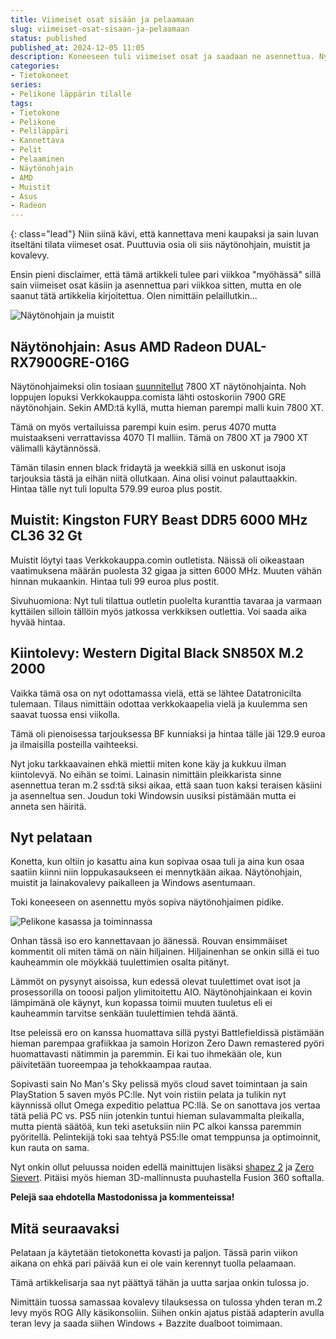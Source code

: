 ```yaml
---
title: Viimeiset osat sisään ja pelaamaan
slug: viimeiset-osat-sisaan-ja-pelaamaan
status: published
published_at: 2024-12-05 11:05
description: Koneeseen tuli viimeiset osat ja saadaan ne asennettua. Nyt päästäänkin sitten lopettamaan tämä sarja ja pelaamaan.
categories:
- Tietokoneet
series:
- Pelikone läppärin tilalle
tags:
- Tietokone
- Pelikone
- Peliläppäri
- Kannettava
- Pelit
- Pelaaminen
- Näytönohjain
- AMD
- Muistit
- Asus
- Radeon
---
```

{: class="lead"}
Niin siinä kävi, että kannettava meni kaupaksi ja sain luvan itseltäni tilata viimeset osat. Puuttuvia osia oli siis näytönohjain, muistit ja kovalevy.

Ensin pieni disclaimer, että tämä artikkeli tulee pari viikkoa "myöhässä" sillä sain viimeiset osat käsiin ja asennettua pari viikkoa sitten, mutta en ole saanut tätä artikkelia kirjoitettua. Olen nimittäin pelaillutkin...

![Näytönohjain ja muistit](/media/2024/naytonohjain_muistit.jpeg)

## Näytönohjain: Asus AMD Radeon DUAL-RX7900GRE-O16G

Näytönohjaimeksi olin tosiaan [suunnitellut](/2024/pelilappari-myyntiin-ja-poytakone-hankintaan) 7800 XT näytönohjainta. Noh loppujen lopuksi Verkkokauppa.comista lähti ostoskoriin 7900 GRE näytönohjain. Sekin AMD:tä kyllä, mutta hieman parempi malli kuin 7800 XT. 

Tämä on myös vertailuissa parempi kuin esim. perus 4070 mutta muistaakseni verrattavissa 4070 TI malliin. Tämä on 7800 XT ja 7900 XT välimalli käytännössä.

Tämän tilasin ennen black fridaytä ja weekkiä sillä en uskonut isoja tarjouksia tästä ja eihän niitä ollutkaan. Aina olisi voinut palauttaakkin. Hintaa tälle nyt tuli lopulta 579.99 euroa plus postit.

## Muistit: Kingston FURY Beast DDR5 6000 MHz CL36 32 Gt

Muistit löytyi taas Verkkokauppa.comin outletista. Näissä oli oikeastaan vaatimuksena määrän puolesta 32 gigaa ja sitten 6000 MHz. Muuten vähän hinnan mukaankin. Hintaa tuli 99 euroa plus postit.

Sivuhuomiona: Nyt tuli tilattua outletin puolelta kuranttia tavaraa ja varmaan kyttäilen silloin tällöin myös jatkossa verkkiksen outlettia. Voi saada aika hyvää hintaa.

## Kiintolevy: Western Digital Black SN850X M.2 2000

Vaikka tämä osa on nyt odottamassa vielä, että se lähtee Datatronicilta tulemaan. Tilaus nimittäin odottaa verkkokaapelia vielä ja kuulemma sen saavat tuossa ensi viikolla. 

Tämä oli pienoisessa tarjouksessa BF kunniaksi ja hintaa tälle jäi 129.9 euroa ja ilmaisilla posteilla vaihteeksi.

Nyt joku tarkkaavainen ehkä miettii miten kone käy ja kukkuu ilman kiintolevyä. No eihän se toimi. Lainasin nimittäin pleikkarista sinne asennettua teran m.2 ssd:tä siksi aikaa, että saan tuon kaksi teraisen käsiini ja asenneltua sen. Joudun toki Windowsin uusiksi pistämään mutta ei anneta sen häiritä.

## Nyt pelataan

Konetta, kun oltiin jo kasattu aina kun sopivaa osaa tuli ja aina kun osaa saatiin kiinni niin loppukasaukseen ei mennytkään aikaa. Näytönohjain, muistit ja lainakovalevy paikalleen ja Windows asentumaan.

Toki koneeseen on asennettu myös sopiva näytönohjaimen pidike.

![Pelikone kasassa ja toiminnassa](/media/2024/pelikone_kasassa.jpeg)

Onhan tässä iso ero kannettavaan jo äänessä. Rouvan ensimmäiset kommentit oli miten tämä on näin hiljainen. Hiljainenhan se onkin sillä ei tuo kauheammin ole möykkää tuulettimien osalta pitänyt.

Lämmöt on pysynyt aisoissa, kun edessä olevat tuulettimet ovat isot ja prosessorilla on tooosi paljon ylimitoitettu AIO. Näytönohjainkaan ei kovin lämpimänä ole käynyt, kun kopassa toimii muuten tuuletus eli ei kauheammin tarvitse senkään tuulettimien tehdä ääntä.

Itse peleissä ero on kanssa huomattava sillä pystyi Battlefieldissä pistämään hieman parempaa grafiikkaa ja samoin Horizon Zero Dawn remastered pyöri huomattavasti nätimmin ja paremmin. Ei kai tuo ihmekään ole, kun päivitetään tuoreempaa ja tehokkaampaa rautaa.

Sopivasti sain No Man's Sky pelissä myös cloud savet toimintaan ja sain PlayStation 5 saven myös PC:lle. Nyt voin ristiin pelata ja tulikin nyt käynnissä ollut Omega expeditio pelattua PC:llä. Se on sanottava jos vertaa tätä peliä PC vs. PS5 niin jotenkin tuntui hieman sulavammalta pleikalla, mutta pientä säätöä, kun teki asetuksiin niin PC alkoi kanssa paremmin pyöritellä. Pelintekijä toki saa tehtyä PS5:lle omat temppunsa ja optimoinnit, kun rauta on sama.

Nyt onkin ollut peluussa noiden edellä mainittujen lisäksi [shapez 2](https://store.steampowered.com/app/2162800/shapez_2/) ja [Zero Sievert](https://store.steampowered.com/app/1782120/ZERO_Sievert/). Pitäisi myös hieman 3D-mallinnusta puuhastella Fusion 360 softalla.

**Pelejä saa ehdotella Mastodonissa ja kommenteissa!**

## Mitä seuraavaksi

Pelataan ja käytetään tietokonetta kovasti ja paljon. Tässä parin viikon aikana on ehkä pari päivää kun ei ole vain kerennyt tuolla pelaamaan.

Tämä artikkelisarja saa nyt päättyä tähän ja uutta sarjaa onkin tulossa jo. 

Nimittäin tuossa samassaa kovalevy tilauksessa on tulossa yhden teran m.2 levy myös ROG Ally käsikonsoliin. Siihen onkin ajatus pistää adapterin avulla teran levy ja saada siihen Windows + Bazzite dualboot toimimaan.
